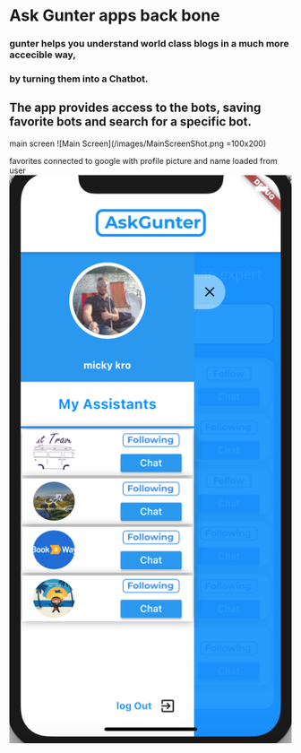 # Ask Gunter apps back bone
### gunter helps you understand world class blogs in a much more accecible way,
 ### by turning them into a Chatbot. 
 ## The app provides access to the bots, saving favorite bots and search for a specific bot.

main screen 
![Main Screen](/images/MainScreenShot.png =100x200)

favorites connected to google with profile picture and name loaded from user
![favorites](images/FavScreenshot.png)